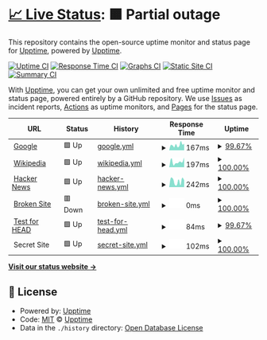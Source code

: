 # [📈 Live Status](https://luandevpro.github.io/status): <!--live status--> **🟧 Partial outage**

This repository contains the open-source uptime monitor and status page for [Upptime](https://upptime.js.org), powered by [Upptime](https://github.com/upptime/upptime).

[![Uptime CI](https://github.com/upptime/upptime/workflows/Uptime%20CI/badge.svg)](https://github.com/upptime/upptime/actions?query=workflow%3A%22Uptime+CI%22)
[![Response Time CI](https://github.com/upptime/upptime/workflows/Response%20Time%20CI/badge.svg)](https://github.com/upptime/upptime/actions?query=workflow%3A%22Response+Time+CI%22)
[![Graphs CI](https://github.com/upptime/upptime/workflows/Graphs%20CI/badge.svg)](https://github.com/upptime/upptime/actions?query=workflow%3A%22Graphs+CI%22)
[![Static Site CI](https://github.com/upptime/upptime/workflows/Static%20Site%20CI/badge.svg)](https://github.com/upptime/upptime/actions?query=workflow%3A%22Static+Site+CI%22)
[![Summary CI](https://github.com/upptime/upptime/workflows/Summary%20CI/badge.svg)](https://github.com/upptime/upptime/actions?query=workflow%3A%22Summary+CI%22)

With [Upptime](https://upptime.js.org), you can get your own unlimited and free uptime monitor and status page, powered entirely by a GitHub repository. We use [Issues](https://github.com/upptime/upptime/issues) as incident reports, [Actions](https://github.com/upptime/upptime/actions) as uptime monitors, and [Pages](https://luandevpro.github.io/status) for the status page.

<!--start: status pages-->
<!-- This summary is generated by Upptime (https://github.com/upptime/upptime) -->
<!-- Do not edit this manually, your changes will be overwritten -->
<!-- prettier-ignore -->
| URL | Status | History | Response Time | Uptime |
| --- | ------ | ------- | ------------- | ------ |
| <img alt="" src="https://icons.duckduckgo.com/ip3/www.google.com.ico" height="13"> [Google](https://www.google.com) | 🟩 Up | [google.yml](https://github.com/luandevpro/status/commits/HEAD/history/google.yml) | <details><summary><img alt="Response time graph" src="./graphs/google/response-time-week.png" height="20"> 167ms</summary><br><a href="https://luandevpro.github.io/status/history/google"><img alt="Response time 106" src="https://img.shields.io/endpoint?url=https%3A%2F%2Fraw.githubusercontent.com%2Fluandevpro%2Fstatus%2FHEAD%2Fapi%2Fgoogle%2Fresponse-time.json"></a><br><a href="https://luandevpro.github.io/status/history/google"><img alt="24-hour response time 183" src="https://img.shields.io/endpoint?url=https%3A%2F%2Fraw.githubusercontent.com%2Fluandevpro%2Fstatus%2FHEAD%2Fapi%2Fgoogle%2Fresponse-time-day.json"></a><br><a href="https://luandevpro.github.io/status/history/google"><img alt="7-day response time 167" src="https://img.shields.io/endpoint?url=https%3A%2F%2Fraw.githubusercontent.com%2Fluandevpro%2Fstatus%2FHEAD%2Fapi%2Fgoogle%2Fresponse-time-week.json"></a><br><a href="https://luandevpro.github.io/status/history/google"><img alt="30-day response time 139" src="https://img.shields.io/endpoint?url=https%3A%2F%2Fraw.githubusercontent.com%2Fluandevpro%2Fstatus%2FHEAD%2Fapi%2Fgoogle%2Fresponse-time-month.json"></a><br><a href="https://luandevpro.github.io/status/history/google"><img alt="1-year response time 108" src="https://img.shields.io/endpoint?url=https%3A%2F%2Fraw.githubusercontent.com%2Fluandevpro%2Fstatus%2FHEAD%2Fapi%2Fgoogle%2Fresponse-time-year.json"></a></details> | <details><summary><a href="https://luandevpro.github.io/status/history/google">99.67%</a></summary><a href="https://luandevpro.github.io/status/history/google"><img alt="All-time uptime 100.00%" src="https://img.shields.io/endpoint?url=https%3A%2F%2Fraw.githubusercontent.com%2Fluandevpro%2Fstatus%2FHEAD%2Fapi%2Fgoogle%2Fuptime.json"></a><br><a href="https://luandevpro.github.io/status/history/google"><img alt="24-hour uptime 100.00%" src="https://img.shields.io/endpoint?url=https%3A%2F%2Fraw.githubusercontent.com%2Fluandevpro%2Fstatus%2FHEAD%2Fapi%2Fgoogle%2Fuptime-day.json"></a><br><a href="https://luandevpro.github.io/status/history/google"><img alt="7-day uptime 99.67%" src="https://img.shields.io/endpoint?url=https%3A%2F%2Fraw.githubusercontent.com%2Fluandevpro%2Fstatus%2FHEAD%2Fapi%2Fgoogle%2Fuptime-week.json"></a><br><a href="https://luandevpro.github.io/status/history/google"><img alt="30-day uptime 99.92%" src="https://img.shields.io/endpoint?url=https%3A%2F%2Fraw.githubusercontent.com%2Fluandevpro%2Fstatus%2FHEAD%2Fapi%2Fgoogle%2Fuptime-month.json"></a><br><a href="https://luandevpro.github.io/status/history/google"><img alt="1-year uptime 99.99%" src="https://img.shields.io/endpoint?url=https%3A%2F%2Fraw.githubusercontent.com%2Fluandevpro%2Fstatus%2FHEAD%2Fapi%2Fgoogle%2Fuptime-year.json"></a></details>
| <img alt="" src="https://icons.duckduckgo.com/ip3/en.wikipedia.org.ico" height="13"> [Wikipedia](https://en.wikipedia.org) | 🟩 Up | [wikipedia.yml](https://github.com/luandevpro/status/commits/HEAD/history/wikipedia.yml) | <details><summary><img alt="Response time graph" src="./graphs/wikipedia/response-time-week.png" height="20"> 197ms</summary><br><a href="https://luandevpro.github.io/status/history/wikipedia"><img alt="Response time 223" src="https://img.shields.io/endpoint?url=https%3A%2F%2Fraw.githubusercontent.com%2Fluandevpro%2Fstatus%2FHEAD%2Fapi%2Fwikipedia%2Fresponse-time.json"></a><br><a href="https://luandevpro.github.io/status/history/wikipedia"><img alt="24-hour response time 196" src="https://img.shields.io/endpoint?url=https%3A%2F%2Fraw.githubusercontent.com%2Fluandevpro%2Fstatus%2FHEAD%2Fapi%2Fwikipedia%2Fresponse-time-day.json"></a><br><a href="https://luandevpro.github.io/status/history/wikipedia"><img alt="7-day response time 197" src="https://img.shields.io/endpoint?url=https%3A%2F%2Fraw.githubusercontent.com%2Fluandevpro%2Fstatus%2FHEAD%2Fapi%2Fwikipedia%2Fresponse-time-week.json"></a><br><a href="https://luandevpro.github.io/status/history/wikipedia"><img alt="30-day response time 252" src="https://img.shields.io/endpoint?url=https%3A%2F%2Fraw.githubusercontent.com%2Fluandevpro%2Fstatus%2FHEAD%2Fapi%2Fwikipedia%2Fresponse-time-month.json"></a><br><a href="https://luandevpro.github.io/status/history/wikipedia"><img alt="1-year response time 231" src="https://img.shields.io/endpoint?url=https%3A%2F%2Fraw.githubusercontent.com%2Fluandevpro%2Fstatus%2FHEAD%2Fapi%2Fwikipedia%2Fresponse-time-year.json"></a></details> | <details><summary><a href="https://luandevpro.github.io/status/history/wikipedia">100.00%</a></summary><a href="https://luandevpro.github.io/status/history/wikipedia"><img alt="All-time uptime 100.00%" src="https://img.shields.io/endpoint?url=https%3A%2F%2Fraw.githubusercontent.com%2Fluandevpro%2Fstatus%2FHEAD%2Fapi%2Fwikipedia%2Fuptime.json"></a><br><a href="https://luandevpro.github.io/status/history/wikipedia"><img alt="24-hour uptime 100.00%" src="https://img.shields.io/endpoint?url=https%3A%2F%2Fraw.githubusercontent.com%2Fluandevpro%2Fstatus%2FHEAD%2Fapi%2Fwikipedia%2Fuptime-day.json"></a><br><a href="https://luandevpro.github.io/status/history/wikipedia"><img alt="7-day uptime 100.00%" src="https://img.shields.io/endpoint?url=https%3A%2F%2Fraw.githubusercontent.com%2Fluandevpro%2Fstatus%2FHEAD%2Fapi%2Fwikipedia%2Fuptime-week.json"></a><br><a href="https://luandevpro.github.io/status/history/wikipedia"><img alt="30-day uptime 100.00%" src="https://img.shields.io/endpoint?url=https%3A%2F%2Fraw.githubusercontent.com%2Fluandevpro%2Fstatus%2FHEAD%2Fapi%2Fwikipedia%2Fuptime-month.json"></a><br><a href="https://luandevpro.github.io/status/history/wikipedia"><img alt="1-year uptime 100.00%" src="https://img.shields.io/endpoint?url=https%3A%2F%2Fraw.githubusercontent.com%2Fluandevpro%2Fstatus%2FHEAD%2Fapi%2Fwikipedia%2Fuptime-year.json"></a></details>
| <img alt="" src="https://icons.duckduckgo.com/ip3/news.ycombinator.com.ico" height="13"> [Hacker News](https://news.ycombinator.com) | 🟩 Up | [hacker-news.yml](https://github.com/luandevpro/status/commits/HEAD/history/hacker-news.yml) | <details><summary><img alt="Response time graph" src="./graphs/hacker-news/response-time-week.png" height="20"> 242ms</summary><br><a href="https://luandevpro.github.io/status/history/hacker-news"><img alt="Response time 306" src="https://img.shields.io/endpoint?url=https%3A%2F%2Fraw.githubusercontent.com%2Fluandevpro%2Fstatus%2FHEAD%2Fapi%2Fhacker-news%2Fresponse-time.json"></a><br><a href="https://luandevpro.github.io/status/history/hacker-news"><img alt="24-hour response time 293" src="https://img.shields.io/endpoint?url=https%3A%2F%2Fraw.githubusercontent.com%2Fluandevpro%2Fstatus%2FHEAD%2Fapi%2Fhacker-news%2Fresponse-time-day.json"></a><br><a href="https://luandevpro.github.io/status/history/hacker-news"><img alt="7-day response time 242" src="https://img.shields.io/endpoint?url=https%3A%2F%2Fraw.githubusercontent.com%2Fluandevpro%2Fstatus%2FHEAD%2Fapi%2Fhacker-news%2Fresponse-time-week.json"></a><br><a href="https://luandevpro.github.io/status/history/hacker-news"><img alt="30-day response time 309" src="https://img.shields.io/endpoint?url=https%3A%2F%2Fraw.githubusercontent.com%2Fluandevpro%2Fstatus%2FHEAD%2Fapi%2Fhacker-news%2Fresponse-time-month.json"></a><br><a href="https://luandevpro.github.io/status/history/hacker-news"><img alt="1-year response time 305" src="https://img.shields.io/endpoint?url=https%3A%2F%2Fraw.githubusercontent.com%2Fluandevpro%2Fstatus%2FHEAD%2Fapi%2Fhacker-news%2Fresponse-time-year.json"></a></details> | <details><summary><a href="https://luandevpro.github.io/status/history/hacker-news">100.00%</a></summary><a href="https://luandevpro.github.io/status/history/hacker-news"><img alt="All-time uptime 99.92%" src="https://img.shields.io/endpoint?url=https%3A%2F%2Fraw.githubusercontent.com%2Fluandevpro%2Fstatus%2FHEAD%2Fapi%2Fhacker-news%2Fuptime.json"></a><br><a href="https://luandevpro.github.io/status/history/hacker-news"><img alt="24-hour uptime 100.00%" src="https://img.shields.io/endpoint?url=https%3A%2F%2Fraw.githubusercontent.com%2Fluandevpro%2Fstatus%2FHEAD%2Fapi%2Fhacker-news%2Fuptime-day.json"></a><br><a href="https://luandevpro.github.io/status/history/hacker-news"><img alt="7-day uptime 100.00%" src="https://img.shields.io/endpoint?url=https%3A%2F%2Fraw.githubusercontent.com%2Fluandevpro%2Fstatus%2FHEAD%2Fapi%2Fhacker-news%2Fuptime-week.json"></a><br><a href="https://luandevpro.github.io/status/history/hacker-news"><img alt="30-day uptime 99.96%" src="https://img.shields.io/endpoint?url=https%3A%2F%2Fraw.githubusercontent.com%2Fluandevpro%2Fstatus%2FHEAD%2Fapi%2Fhacker-news%2Fuptime-month.json"></a><br><a href="https://luandevpro.github.io/status/history/hacker-news"><img alt="1-year uptime 99.90%" src="https://img.shields.io/endpoint?url=https%3A%2F%2Fraw.githubusercontent.com%2Fluandevpro%2Fstatus%2FHEAD%2Fapi%2Fhacker-news%2Fuptime-year.json"></a></details>
| <img alt="" src="https://icons.duckduckgo.com/ip3/thissitedoesnotexist.com.ico" height="13"> [Broken Site](https://thissitedoesnotexist.com) | 🟥 Down | [broken-site.yml](https://github.com/luandevpro/status/commits/HEAD/history/broken-site.yml) | <details><summary><img alt="Response time graph" src="./graphs/broken-site/response-time-week.png" height="20"> 0ms</summary><br><a href="https://luandevpro.github.io/status/history/broken-site"><img alt="Response time 0" src="https://img.shields.io/endpoint?url=https%3A%2F%2Fraw.githubusercontent.com%2Fluandevpro%2Fstatus%2FHEAD%2Fapi%2Fbroken-site%2Fresponse-time.json"></a><br><a href="https://luandevpro.github.io/status/history/broken-site"><img alt="24-hour response time 0" src="https://img.shields.io/endpoint?url=https%3A%2F%2Fraw.githubusercontent.com%2Fluandevpro%2Fstatus%2FHEAD%2Fapi%2Fbroken-site%2Fresponse-time-day.json"></a><br><a href="https://luandevpro.github.io/status/history/broken-site"><img alt="7-day response time 0" src="https://img.shields.io/endpoint?url=https%3A%2F%2Fraw.githubusercontent.com%2Fluandevpro%2Fstatus%2FHEAD%2Fapi%2Fbroken-site%2Fresponse-time-week.json"></a><br><a href="https://luandevpro.github.io/status/history/broken-site"><img alt="30-day response time 0" src="https://img.shields.io/endpoint?url=https%3A%2F%2Fraw.githubusercontent.com%2Fluandevpro%2Fstatus%2FHEAD%2Fapi%2Fbroken-site%2Fresponse-time-month.json"></a><br><a href="https://luandevpro.github.io/status/history/broken-site"><img alt="1-year response time 0" src="https://img.shields.io/endpoint?url=https%3A%2F%2Fraw.githubusercontent.com%2Fluandevpro%2Fstatus%2FHEAD%2Fapi%2Fbroken-site%2Fresponse-time-year.json"></a></details> | <details><summary><a href="https://luandevpro.github.io/status/history/broken-site">100.00%</a></summary><a href="https://luandevpro.github.io/status/history/broken-site"><img alt="All-time uptime 100.00%" src="https://img.shields.io/endpoint?url=https%3A%2F%2Fraw.githubusercontent.com%2Fluandevpro%2Fstatus%2FHEAD%2Fapi%2Fbroken-site%2Fuptime.json"></a><br><a href="https://luandevpro.github.io/status/history/broken-site"><img alt="24-hour uptime 100.00%" src="https://img.shields.io/endpoint?url=https%3A%2F%2Fraw.githubusercontent.com%2Fluandevpro%2Fstatus%2FHEAD%2Fapi%2Fbroken-site%2Fuptime-day.json"></a><br><a href="https://luandevpro.github.io/status/history/broken-site"><img alt="7-day uptime 100.00%" src="https://img.shields.io/endpoint?url=https%3A%2F%2Fraw.githubusercontent.com%2Fluandevpro%2Fstatus%2FHEAD%2Fapi%2Fbroken-site%2Fuptime-week.json"></a><br><a href="https://luandevpro.github.io/status/history/broken-site"><img alt="30-day uptime 100.00%" src="https://img.shields.io/endpoint?url=https%3A%2F%2Fraw.githubusercontent.com%2Fluandevpro%2Fstatus%2FHEAD%2Fapi%2Fbroken-site%2Fuptime-month.json"></a><br><a href="https://luandevpro.github.io/status/history/broken-site"><img alt="1-year uptime 100.00%" src="https://img.shields.io/endpoint?url=https%3A%2F%2Fraw.githubusercontent.com%2Fluandevpro%2Fstatus%2FHEAD%2Fapi%2Fbroken-site%2Fuptime-year.json"></a></details>
| <img alt="" src="https://icons.duckduckgo.com/ip3/www.google.com.ico" height="13"> [Test for HEAD](https://www.google.com) | 🟩 Up | [test-for-head.yml](https://github.com/luandevpro/status/commits/HEAD/history/test-for-head.yml) | <details><summary><img alt="Response time graph" src="./graphs/test-for-head/response-time-week.png" height="20"> 84ms</summary><br><a href="https://luandevpro.github.io/status/history/test-for-head"><img alt="Response time 27" src="https://img.shields.io/endpoint?url=https%3A%2F%2Fraw.githubusercontent.com%2Fluandevpro%2Fstatus%2FHEAD%2Fapi%2Ftest-for-head%2Fresponse-time.json"></a><br><a href="https://luandevpro.github.io/status/history/test-for-head"><img alt="24-hour response time 101" src="https://img.shields.io/endpoint?url=https%3A%2F%2Fraw.githubusercontent.com%2Fluandevpro%2Fstatus%2FHEAD%2Fapi%2Ftest-for-head%2Fresponse-time-day.json"></a><br><a href="https://luandevpro.github.io/status/history/test-for-head"><img alt="7-day response time 84" src="https://img.shields.io/endpoint?url=https%3A%2F%2Fraw.githubusercontent.com%2Fluandevpro%2Fstatus%2FHEAD%2Fapi%2Ftest-for-head%2Fresponse-time-week.json"></a><br><a href="https://luandevpro.github.io/status/history/test-for-head"><img alt="30-day response time 58" src="https://img.shields.io/endpoint?url=https%3A%2F%2Fraw.githubusercontent.com%2Fluandevpro%2Fstatus%2FHEAD%2Fapi%2Ftest-for-head%2Fresponse-time-month.json"></a><br><a href="https://luandevpro.github.io/status/history/test-for-head"><img alt="1-year response time 27" src="https://img.shields.io/endpoint?url=https%3A%2F%2Fraw.githubusercontent.com%2Fluandevpro%2Fstatus%2FHEAD%2Fapi%2Ftest-for-head%2Fresponse-time-year.json"></a></details> | <details><summary><a href="https://luandevpro.github.io/status/history/test-for-head">99.67%</a></summary><a href="https://luandevpro.github.io/status/history/test-for-head"><img alt="All-time uptime 100.00%" src="https://img.shields.io/endpoint?url=https%3A%2F%2Fraw.githubusercontent.com%2Fluandevpro%2Fstatus%2FHEAD%2Fapi%2Ftest-for-head%2Fuptime.json"></a><br><a href="https://luandevpro.github.io/status/history/test-for-head"><img alt="24-hour uptime 100.00%" src="https://img.shields.io/endpoint?url=https%3A%2F%2Fraw.githubusercontent.com%2Fluandevpro%2Fstatus%2FHEAD%2Fapi%2Ftest-for-head%2Fuptime-day.json"></a><br><a href="https://luandevpro.github.io/status/history/test-for-head"><img alt="7-day uptime 99.67%" src="https://img.shields.io/endpoint?url=https%3A%2F%2Fraw.githubusercontent.com%2Fluandevpro%2Fstatus%2FHEAD%2Fapi%2Ftest-for-head%2Fuptime-week.json"></a><br><a href="https://luandevpro.github.io/status/history/test-for-head"><img alt="30-day uptime 99.92%" src="https://img.shields.io/endpoint?url=https%3A%2F%2Fraw.githubusercontent.com%2Fluandevpro%2Fstatus%2FHEAD%2Fapi%2Ftest-for-head%2Fuptime-month.json"></a><br><a href="https://luandevpro.github.io/status/history/test-for-head"><img alt="1-year uptime 99.99%" src="https://img.shields.io/endpoint?url=https%3A%2F%2Fraw.githubusercontent.com%2Fluandevpro%2Fstatus%2FHEAD%2Fapi%2Ftest-for-head%2Fuptime-year.json"></a></details>
| <img alt="" src="https://icons.duckduckgo.com/ip3/null.ico" height="13"> Secret Site | 🟩 Up | [secret-site.yml](https://github.com/luandevpro/status/commits/HEAD/history/secret-site.yml) | <details><summary><img alt="Response time graph" src="./graphs/secret-site/response-time-week.png" height="20"> 102ms</summary><br><a href="https://luandevpro.github.io/status/history/secret-site"><img alt="Response time 136" src="https://img.shields.io/endpoint?url=https%3A%2F%2Fraw.githubusercontent.com%2Fluandevpro%2Fstatus%2FHEAD%2Fapi%2Fsecret-site%2Fresponse-time.json"></a><br><a href="https://luandevpro.github.io/status/history/secret-site"><img alt="24-hour response time 89" src="https://img.shields.io/endpoint?url=https%3A%2F%2Fraw.githubusercontent.com%2Fluandevpro%2Fstatus%2FHEAD%2Fapi%2Fsecret-site%2Fresponse-time-day.json"></a><br><a href="https://luandevpro.github.io/status/history/secret-site"><img alt="7-day response time 102" src="https://img.shields.io/endpoint?url=https%3A%2F%2Fraw.githubusercontent.com%2Fluandevpro%2Fstatus%2FHEAD%2Fapi%2Fsecret-site%2Fresponse-time-week.json"></a><br><a href="https://luandevpro.github.io/status/history/secret-site"><img alt="30-day response time 102" src="https://img.shields.io/endpoint?url=https%3A%2F%2Fraw.githubusercontent.com%2Fluandevpro%2Fstatus%2FHEAD%2Fapi%2Fsecret-site%2Fresponse-time-month.json"></a><br><a href="https://luandevpro.github.io/status/history/secret-site"><img alt="1-year response time 136" src="https://img.shields.io/endpoint?url=https%3A%2F%2Fraw.githubusercontent.com%2Fluandevpro%2Fstatus%2FHEAD%2Fapi%2Fsecret-site%2Fresponse-time-year.json"></a></details> | <details><summary><a href="https://luandevpro.github.io/status/history/secret-site">100.00%</a></summary><a href="https://luandevpro.github.io/status/history/secret-site"><img alt="All-time uptime 100.00%" src="https://img.shields.io/endpoint?url=https%3A%2F%2Fraw.githubusercontent.com%2Fluandevpro%2Fstatus%2FHEAD%2Fapi%2Fsecret-site%2Fuptime.json"></a><br><a href="https://luandevpro.github.io/status/history/secret-site"><img alt="24-hour uptime 100.00%" src="https://img.shields.io/endpoint?url=https%3A%2F%2Fraw.githubusercontent.com%2Fluandevpro%2Fstatus%2FHEAD%2Fapi%2Fsecret-site%2Fuptime-day.json"></a><br><a href="https://luandevpro.github.io/status/history/secret-site"><img alt="7-day uptime 100.00%" src="https://img.shields.io/endpoint?url=https%3A%2F%2Fraw.githubusercontent.com%2Fluandevpro%2Fstatus%2FHEAD%2Fapi%2Fsecret-site%2Fuptime-week.json"></a><br><a href="https://luandevpro.github.io/status/history/secret-site"><img alt="30-day uptime 100.00%" src="https://img.shields.io/endpoint?url=https%3A%2F%2Fraw.githubusercontent.com%2Fluandevpro%2Fstatus%2FHEAD%2Fapi%2Fsecret-site%2Fuptime-month.json"></a><br><a href="https://luandevpro.github.io/status/history/secret-site"><img alt="1-year uptime 100.00%" src="https://img.shields.io/endpoint?url=https%3A%2F%2Fraw.githubusercontent.com%2Fluandevpro%2Fstatus%2FHEAD%2Fapi%2Fsecret-site%2Fuptime-year.json"></a></details>

<!--end: status pages-->

[**Visit our status website →**](https://luandevpro.github.io/status)

## 📄 License

- Powered by: [Upptime](https://github.com/upptime/upptime)
- Code: [MIT](./LICENSE) © [Upptime](https://upptime.js.org)
- Data in the `./history` directory: [Open Database License](https://opendatacommons.org/licenses/odbl/1-0/)
